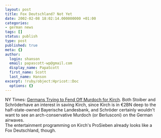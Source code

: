 ```yaml
---
layout: post
title: Fox Deutschland? Not Yet
date: 2002-02-08 18:02:14.000000000 +01:00
categories:
- german news
tags: []
status: publish
type: post
published: true
meta: {}
author:
  login: shanson
  email: papascott-wp@gmail.com
  display_name: PapaScott
  first_name: Scott
  last_name: Hanson
excerpt: !ruby/object:Hpricot::Doc
  options: {}
---
```

<p>NY Times: <a href="http://www.nytimes.com/2002/02/08/business/media/08KIRC.html">Germans Trying to Fend Off Murdoch for Kirch</a>. Both Stoiber and Schröderhave an interest in saving Kirch, since Kirch is in &euro;2BN deep to the half-state-owned Bayerische Landesbank, and Schröder certainly wouldn't want to see an arch-conservative Murdoch (or Berlusconi) on the German airwaves.<br />
The entertainment programming on Kirch's ProSieben already looks like a Fox Deutschland, though.</p>
